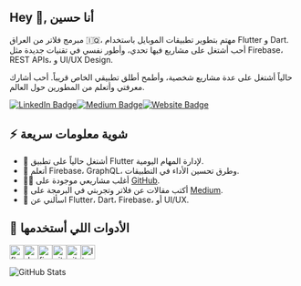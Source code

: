 <h2>Hey 👋, أنا حسين</h2>
<p>مبرمج فلاتر من العراق 🇮🇶، مهتم بتطوير تطبيقات الموبايل باستخدام Flutter و Dart. أحب أشتغل على مشاريع فيها تحدي، وأطور نفسي في تقنيات جديدة مثل Firebase، REST APIs، و UI/UX Design.</p>
<p>حالياً أشتغل على عدة مشاريع شخصية، وأطمح أطلق تطبيقي الخاص قريباً. أحب أشارك معرفتي وأتعلم من المطورين حول العالم.</p>
<p><a href="https://www.linkedin.com/in/your-profile"><img src="https://img.shields.io/badge/-LinkedIn-0077B5?style=flat-square&logo=LinkedIn&link=https://www.linkedin.com/in/your-profile" alt="LinkedIn Badge"></a><a href="https://medium.com/@your-medium"><img src="https://img.shields.io/badge/-Medium-14c767?style=flat-square&logo=Medium&link=https://medium.com/@your-medium" alt="Medium Badge"></a><a href="https://your-portfolio.com"><img src="https://img.shields.io/badge/-Portfolio-4E69C8?style=flat-square&logo=Firefox&link=https://your-portfolio.com" alt="Website Badge"></a></p>
<h2>⚡️ شوية معلومات سريعة</h2><ul><li>🔭 أشتغل حالياً على تطبيق Flutter لإدارة المهام اليومية.</li><li>🧠 أتعلم Firebase، GraphQL، وطرق تحسين الأداء في التطبيقات.</li><li>👨‍💻 أغلب مشاريعي موجودة على <a href="https://github.com/your-github">GitHub</a>.</li><li>📝 أكتب مقالات عن فلاتر وتجربتي في البرمجة على <a href="https://medium.com/@your-medium">Medium</a>.</li><li>💬 اسألني عن Flutter، Dart، Firebase، أو UI/UX.</li></ul>
<h2>🚀 الأدوات اللي أستخدمها</h2><p align="left"><img src="https://cdn.jsdelivr.net/gh/devicons/devicon/icons/flutter/flutter-original.svg" alt="flutter" width="25" height="25" /><img src="https://cdn.jsdelivr.net/gh/devicons/devicon/icons/dart/dart-original.svg" alt="dart" width="25" height="25" /><img src="https://cdn.jsdelivr.net/gh/devicons/devicon/icons/firebase/firebase-plain.svg" alt="firebase" width="25" height="25" /><img src="https://cdn.jsdelivr.net/gh/devicons/devicon/icons/git/git-original.svg" alt="git" width="25" height="25" /><img src="https://cdn.jsdelivr.net/gh/devicons/devicon/icons/github/github-original.svg" alt="github" width="25" height="25" /><img src="https://cdn.jsdelivr.net/gh/devicons/devicon/icons/linux/linux-original.svg" alt="linux" width="25" height="25" /></p>
<img src="https://github-readme-stats.vercel.app/api?username=your-github&show_icons=true&count_private=true" alt="GitHub Stats" />
